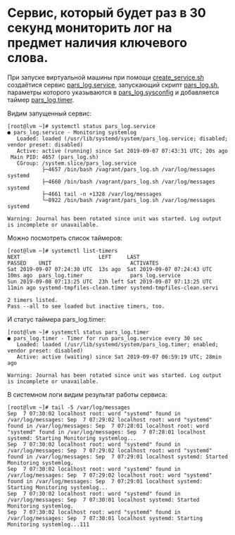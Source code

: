 #  Cервис, который будет раз в 30 секунд мониторить лог на предмет наличия ключевого слова.  

При запуске виртуальной машины при помощи [create_service.sh](create_service.sh) создаётися сервис [pars_log.service](pars_log.service),
запускающий скрипт [pars_log.sh](pars_log.sh), параметры которого указываются в [pars_log.sysconfig](pars_log.sysconfig)
и добавляется таймер [pars_log.timer](pars_log.timer).  

Видим запущенный сервис:
```console
[root@lvm ~]# systemctl status pars_log.service 
● pars_log.service - Monitoring systemlog
   Loaded: loaded (/usr/lib/systemd/system/pars_log.service; disabled; vendor preset: disabled)
   Active: active (running) since Sat 2019-09-07 07:43:31 UTC; 20s ago
 Main PID: 4657 (pars_log.sh)
   CGroup: /system.slice/pars_log.service
           ├─4657 /bin/bash /vagrant/pars_log.sh /var/log/messages systemd
           ├─4660 /bin/bash /vagrant/pars_log.sh /var/log/messages systemd
           ├─4661 tail -n +1328 /var/log/messages
           └─8922 /bin/bash /vagrant/pars_log.sh /var/log/messages systemd

Warning: Journal has been rotated since unit was started. Log output is incomplete or unavailable.
```

Можно посмотреть список таймеров:  

```console
[root@lvm ~]# systemctl list-timers 
NEXT                         LEFT     LAST                         PASSED    UNIT                         ACTIVATES
Sat 2019-09-07 07:24:30 UTC  13s ago  Sat 2019-09-07 07:24:43 UTC  10ms ago  pars_log.timer               pars_log.service
Sun 2019-09-08 07:13:25 UTC  23h left Sat 2019-09-07 07:13:25 UTC  11min ago systemd-tmpfiles-clean.timer systemd-tmpfiles-clean.servi

2 timers listed.
Pass --all to see loaded but inactive timers, too.
```
И статус таймера pars_log.timer:  
```console
[root@lvm ~]# systemctl status pars_log.timer
● pars_log.timer - Timer for run pars_log.service every 30 sec
   Loaded: loaded (/usr/lib/systemd/system/pars_log.timer; enabled; vendor preset: disabled)
   Active: active (waiting) since Sat 2019-09-07 06:59:19 UTC; 28min ago

Warning: Journal has been rotated since unit was started. Log output is incomplete or unavailable.
```
В системном логи видим результат работы сервиса:
```console
[root@lvm ~]# tail -5 /var/log/messages 
Sep  7 07:30:02 localhost root: word "systemd" found in /var/log/messages: Sep  7 07:29:02 localhost root: word "systemd" found in /var/log/messages: Sep  7 07:28:01 localhost root: word "systemd" found in /var/log/messages: Sep  7 07:28:01 localhost systemd: Starting Monitoring systemlog...
Sep  7 07:30:02 localhost root: word "systemd" found in /var/log/messages: Sep  7 07:29:02 localhost root: word "systemd" found in /var/log/messages: Sep  7 07:29:01 localhost systemd: Started Monitoring systemlog.
Sep  7 07:30:02 localhost root: word "systemd" found in /var/log/messages: Sep  7 07:29:02 localhost root: word "systemd" found in /var/log/messages: Sep  7 07:29:01 localhost systemd: Starting Monitoring systemlog...
Sep  7 07:30:02 localhost root: word "systemd" found in /var/log/messages: Sep  7 07:30:01 localhost systemd: Started Monitoring systemlog.
Sep  7 07:30:02 localhost root: word "systemd" found in /var/log/messages: Sep  7 07:30:01 localhost systemd: Starting Monitoring systemlog...111
```
